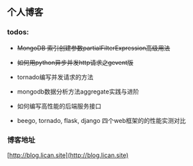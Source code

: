 个人博客
-------

### todos:

* ~~MongoDB 索引创建参数partialFilterExpression高级用法~~

* ~~如何用python异步并发http请求之gevent版~~

* tornado编写并发请求的方法

* mongodb数据分析方法aggregate实践与进阶

* 如何编写高性能的后端服务接口

* beego, tornado, flask, django 四个web框架的的性能实测对比


### 博客地址

[http://blog.lican.site](http://blog.lican.site)
